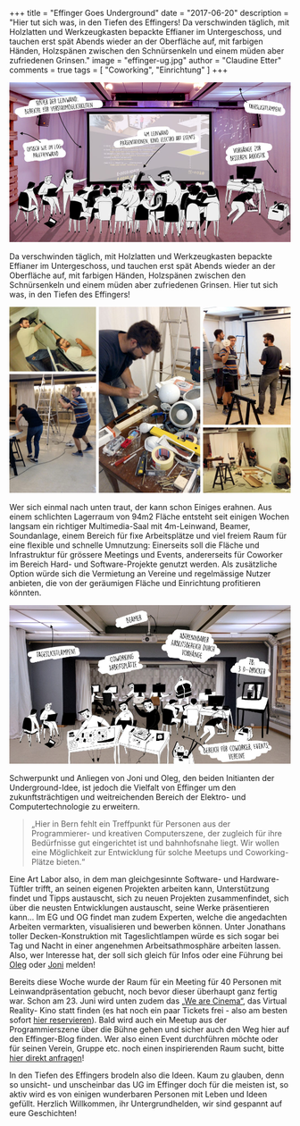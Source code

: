 +++
title = "Effinger Goes Underground"
date = "2017-06-20"
description = "Hier tut sich was, in den Tiefen des Effingers! Da verschwinden täglich, mit Holzlatten und Werkzeugkasten bepackte Effianer im Untergeschoss, und tauchen erst spät Abends wieder an der Oberfläche auf, mit farbigen Händen, Holzspänen zwischen den Schnürsenkeln und einem müden aber zufriedenen Grinsen."
image = "effinger-ug.jpg"
author = "Claudine Etter"
comments = true
tags = [ "Coworking", "Einrichtung" ]
+++

![Effinger UG](effinger-ug.jpg)

<p class="lead">
Da verschwinden täglich, mit Holzlatten und Werkzeugkasten bepackte Effianer im Untergeschoss, und tauchen erst spät Abends wieder an der Oberfläche auf, mit farbigen Händen, Holzspänen zwischen den Schnürsenkeln und einem müden aber zufriedenen Grinsen. Hier tut sich was, in den Tiefen des Effingers!
</p>

![Effinger UG Umbau](effinger-ug-umbau.jpg)

Wer sich einmal nach unten traut, der kann schon Einiges erahnen. Aus einem schlichten Lagerraum von 94m2 Fläche entsteht seit einigen Wochen langsam ein richtiger Multimedia-Saal mit 4m-Leinwand, Beamer, Soundanlage, einem Bereich für fixe Arbeitsplätze und viel freiem Raum für eine flexible und schnelle Umnutzung: Einerseits soll die Fläche und Infrastruktur für grössere Meetings und Events, andererseits für Coworker im Bereich Hard- und Software-Projekte genutzt werden. Als zusätzliche Option würde sich die Vermietung an Vereine und regelmässige Nutzer anbieten, die von der geräumigen Fläche und Einrichtung profitieren könnten.

![Effinger UG Einrichtung](effinger-ug-infrastruktur.jpg)

Schwerpunkt und Anliegen von Joni und Oleg, den beiden Initianten der Underground-Idee, ist jedoch die Vielfalt von Effinger um den zukunftsträchtigen und weitreichenden Bereich der Elektro- und Computertechnologie zu erweitern.

> „Hier in Bern fehlt ein Treffpunkt für Personen aus der Programmierer- und kreativen Computerszene, der zugleich für ihre Bedürfnisse gut eingerichtet ist und bahnhofsnahe liegt. Wir wollen eine Möglichkeit zur Entwicklung für solche Meetups und Coworking-Plätze bieten.“

Eine Art Labor also, in dem man gleichgesinnte Software- und Hardware-Tüftler trifft, an seinen eigenen Projekten arbeiten kann, Unterstützung findet und Tipps austauscht, sich zu neuen Projekten zusammenfindet, sich über die neusten Entwicklungen austauscht, seine Werke präsentieren kann... Im EG und OG findet man zudem Experten, welche die angedachten Arbeiten vermarkten, visualisieren und bewerben können. Unter Jonathans toller Decken-Konstruktion mit Tageslichtlampen würde es sich sogar bei Tag und Nacht in einer angenehmen Arbeitsathmosphäre arbeiten lassen. Also, wer Interesse hat, der soll sich gleich für Infos oder eine Führung bei [Oleg](mailto:oleg@effinger.ch) oder [Joni](mailto:jonathan@effinger.ch) melden!

Bereits diese Woche wurde der Raum für ein Meeting für 40 Personen mit Leinwandpräsentation gebucht, noch bevor dieser überhaupt ganz fertig war. Schon am 23. Juni wird unten zudem das [„We are Cinema“](/events/100130/), das Virtual Reality- Kino statt finden (es hat noch ein paar Tickets frei - also am besten sofort [hier reservieren](/events/100130/)). Bald wird auch ein Meetup aus der Programmierszene über die Bühne gehen und sicher auch den Weg hier auf den Effinger-Blog finden. Wer also einen Event durchführen möchte oder für seinen Verein, Gruppe etc. noch einen inspirierenden Raum sucht, bitte [hier direkt anfragen](/raeume/)!

In den Tiefen des Effingers brodeln also die Ideen. Kaum zu glauben, denn so unsicht- und unscheinbar das UG im Effinger doch für die meisten ist, so aktiv wird es von einigen wunderbaren Personen mit Leben und Ideen gefüllt. Herzlich Willkommen, ihr Untergrundhelden, wir sind gespannt auf eure Geschichten!
